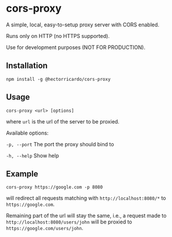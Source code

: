 # cors-proxy

A simple, local, easy-to-setup proxy server with CORS enabled. 

Runs only on HTTP (no HTTPS supported).

Use for development purposes (NOT FOR PRODUCTION).

## Installation

`npm install -g @hectorricardo/cors-proxy`

## Usage

`cors-proxy <url> [options]`

where `url` is the url of the server to be proxied.

Available options:

`-p, --port`   The port the proxy should bind to

`-h, --help`   Show help

## Example

`cors-proxy https://google.com -p 8080`

will redirect all requests matching with `http://localhost:8080/*` to `https://google.com`.

Remaining part of the url will stay the same, i.e., a request made to `http://localhost:8080/users/john` will be proxied to `https://google.com/users/john`.